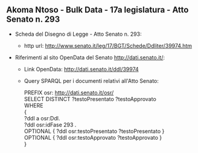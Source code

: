 ## Akoma Ntoso - Bulk Data - 17a legislatura - Atto Senato n. 293 ##

* Scheda del Disegno di Legge - Atto Senato n. 293:
	* http url: http://www.senato.it/leg/17/BGT/Schede/Ddliter/39974.htm

* Riferimenti al sito OpenData del Senato http://dati.senato.it/:
	* Link OpenData: http://dati.senato.it/ddl/39974
	* Query SPARQL per i documenti relativi all'Atto Senato:

        PREFIX osr: <http://dati.senato.it/osr/>  
		SELECT DISTINCT ?testoPresentato ?testoApprovato  
		WHERE  
		{  
		    ?ddl a osr:Ddl.  
		    ?ddl osr:idFase 293 .  
		    OPTIONAL { ?ddl osr:testoPresentato ?testoPresentato }  
		    OPTIONAL { ?ddl osr:testoApprovato ?testoApprovato }  
		}
		